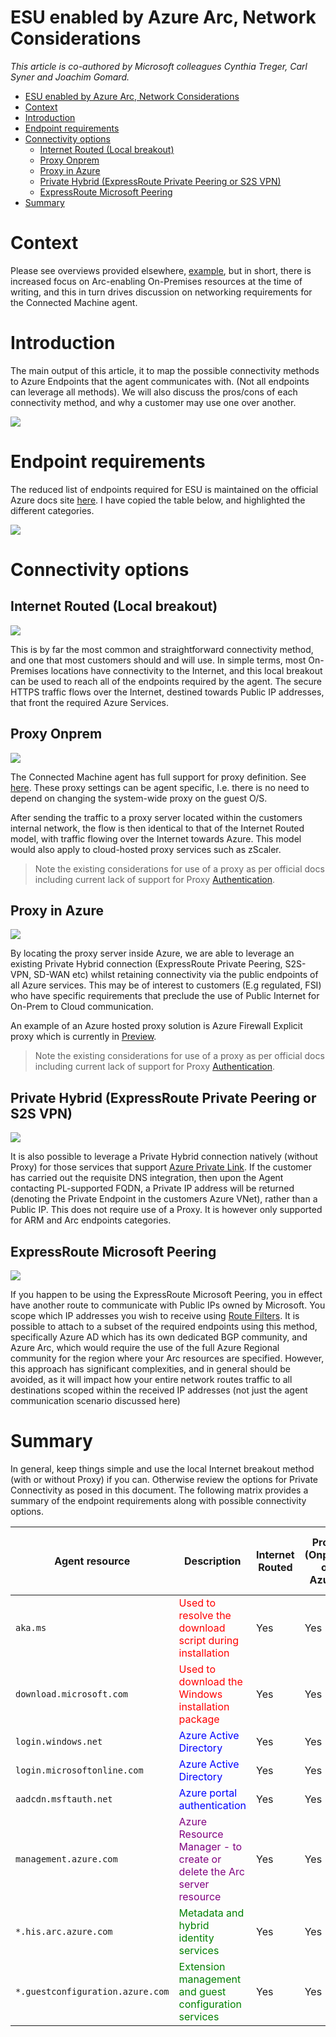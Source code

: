 # ESU enabled by Azure Arc, Network Considerations

_This article is co-authored by Microsoft colleagues Cynthia Treger, Carl Syner and Joachim Gomard._

<!-- TOC -->

- [ESU enabled by Azure Arc, Network Considerations](#esu-enabled-by-azure-arc-network-considerations)
- [Context](#context)
- [Introduction](#introduction)
- [Endpoint requirements](#endpoint-requirements)
- [Connectivity options](#connectivity-options)
    - [Internet Routed (Local breakout)](#internet-routed-local-breakout)
    - [Proxy Onprem](#proxy-onprem)
    - [Proxy in Azure](#proxy-in-azure)
    - [Private Hybrid (ExpressRoute Private Peering or S2S VPN)](#private-hybrid-expressroute-private-peering-or-s2s-vpn)
    - [ExpressRoute Microsoft Peering](#expressroute-microsoft-peering)
- [Summary](#summary)

<!-- /TOC -->

# Context

Please see overviews provided elsewhere, [example](https://techcommunity.microsoft.com/t5/azure-arc-blog/generally-available-windows-server-2012-and-2012-r2-extended/ba-p/3930712), but in short, there is increased focus on Arc-enabling On-Premises resources at the time of writing, and this in turn drives discussion on networking requirements for the Connected Machine agent.

# Introduction
The main output of this article, it to map the possible connectivity methods to Azure Endpoints that the agent communicates with. (Not all endpoints can leverage all methods). We will also discuss the pros/cons of each connectivity method, and why a customer may use one over another.

![](images/2023-10-11-10-54-53.png)

# Endpoint requirements

The reduced list of endpoints required for ESU is maintained on the official Azure docs site [here](https://learn.microsoft.com/en-us/azure/azure-arc/servers/network-requirements?tabs=azure-cloud#subset-of-endpoints-for-esu-only). I have copied the table below, and highlighted the different categories.

![](images/2023-10-11-10-59-44.png)

# Connectivity options

## Internet Routed (Local breakout)

![](images/2023-10-11-11-10-08.png)

This is by far the most common and straightforward connectivity method, and one that most customers should and will use. In simple terms, most On-Premises locations have connectivity to the Internet, and this local breakout can be used to reach all of the endpoints required by the agent. The secure HTTPS traffic flows over the Internet, destined towards Public IP addresses, that front the required Azure Services.

## Proxy Onprem

![](images/2023-10-11-11-13-21.png)

The Connected Machine agent has full support for proxy definition. See [here](https://learn.microsoft.com/en-us/azure/azure-arc/servers/manage-agent?tabs=windows#update-or-remove-proxy-settings). These proxy settings can be agent specific, I.e. there is no need to depend on changing the system-wide proxy on the guest O/S.

After sending the traffic to a proxy server located within the customers internal network, the flow is then identical to that of the Internet Routed model, with traffic flowing over the Internet towards Azure. This model would also apply to cloud-hosted proxy services such as zScaler.

> Note the existing considerations for use of a proxy as per official docs including current lack of support for Proxy [Authentication](https://learn.microsoft.com/en-us/azure/azure-arc/servers/manage-agent?tabs=windows#update-or-remove-proxy-settings:~:text=for%20the%20agent.-,Note,-Azure%20Arc%2Denabled). 

## Proxy in Azure

![](images/2023-10-11-11-22-29.png)

By locating the proxy server inside Azure, we are able to leverage an existing Private Hybrid connection (ExpressRoute Private Peering, S2S-VPN, SD-WAN etc) whilst retaining connectivity via the public endpoints of all Azure services. This may be of interest to customers (E.g regulated, FSI) who have specific requirements that preclude the use of Public Internet for On-Prem to Cloud communication. 

An example of an Azure hosted proxy solution is Azure Firewall Explicit proxy which is currently in [Preview](https://learn.microsoft.com/en-us/azure/firewall/explicit-proxy). 

> Note the existing considerations for use of a proxy as per official docs including current lack of support for Proxy [Authentication](https://learn.microsoft.com/en-us/azure/azure-arc/servers/manage-agent?tabs=windows#update-or-remove-proxy-settings:~:text=for%20the%20agent.-,Note,-Azure%20Arc%2Denabled). 

## Private Hybrid (ExpressRoute Private Peering or S2S VPN)

![](images/2023-10-11-11-28-18.png)

It is also possible to leverage a Private Hybrid connection natively (without Proxy) for those services that support [Azure Private Link](https://learn.microsoft.com/en-us/azure/private-link/private-endpoint-dns). If the customer has carried out the requisite DNS integration, then upon the Agent contacting PL-supported FQDN, a Private IP address will be returned (denoting the Private Endpoint in the customers Azure VNet), rather than a Public IP. This does not require use of a Proxy. It is however only supported for ARM and Arc endpoints categories. 

## ExpressRoute Microsoft Peering

![](images/2023-10-11-11-43-52.png)

If you happen to be using the ExpressRoute Microsoft Peering, you in effect have another route to communicate with Public IPs owned by Microsoft. You scope which IP addresses you wish to receive using [Route Filters](https://learn.microsoft.com/en-us/azure/expressroute/how-to-routefilter-portal). It is possible to attach to a subset of the required endpoints using this method, specifically Azure AD which has its own dedicated BGP community, and Azure Arc, which would require the use of the full Azure Regional community for the region where your Arc resources are specified. However, this approach has significant complexities, and in general should be avoided, as it will impact how your entire network routes traffic to all destinations scoped within the received IP addresses (not just the agent communication scenario discussed here)

# Summary

In general, keep things simple and use the local Internet breakout method (with or without Proxy) if you can. Otherwise review the options for Private Connectivity as posed in this document. The following matrix provides a summary of the endpoint requirements along with possible connectivity options.

| Agent resource | Description | Internet Routed | Proxy (Onprem or Azure) | Private Hybrid (via Private Endpoint) | ER Microsoft Peering |
|---------|---------|---------|---------|---------|---------|
|`aka.ms`|<span style="color:red">Used to resolve the download script during installation</span>| Yes | Yes |No |No |
|`download.microsoft.com`|<span style="color:red">Used to download the Windows installation package</span>| Yes |Yes |No |No |
|`login.windows.net`|<span style="color:blue">Azure Active Directory</span>| Yes |Yes |No |Yes |
|`login.microsoftonline.com`|<span style="color:blue">Azure Active Directory</span>| Yes |Yes |No |Yes |
|`aadcdn.msftauth.net`|<span style="color:blue">Azure portal authentication</span>| Yes |Yes |No |Yes |
|`management.azure.com`|<span style="color:purple">Azure Resource Manager - to create or delete the Arc server resource</span>| Yes |Yes |Yes |No |
|`*.his.arc.azure.com`|<span style="color:green">Metadata and hybrid identity services</span>| Yes |Yes |Yes |Yes |
|`*.guestconfiguration.azure.com`|<span style="color:green">Extension management and guest configuration services</span> | Yes |Yes |Yes |Yes |



